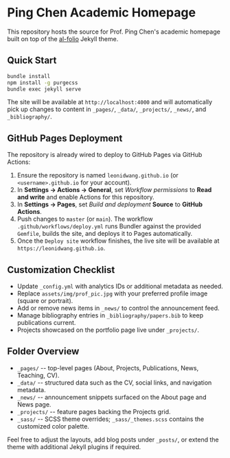 # Ping Chen Academic Homepage

This repository hosts the source for Prof. Ping Chen's academic homepage built on top of the [al-folio](https://github.com/alshedivat/al-folio) Jekyll theme.

## Quick Start

```bash
bundle install
npm install -g purgecss
bundle exec jekyll serve
```

The site will be available at `http://localhost:4000` and will automatically pick up changes to content in `_pages/`, `_data/`, `_projects/`, `_news/`, and `_bibliography/`.

## GitHub Pages Deployment

The repository is already wired to deploy to GitHub Pages via GitHub Actions:

1. Ensure the repository is named `leonidwang.github.io` (or `<username>.github.io` for your account).
2. In **Settings -> Actions -> General**, set *Workflow permissions* to **Read and write** and enable Actions for this repository.
3. In **Settings -> Pages**, set *Build and deployment* **Source** to **GitHub Actions**.
4. Push changes to `master` (or `main`). The workflow `.github/workflows/deploy.yml` runs Bundler against the provided `Gemfile`, builds the site, and deploys it to Pages automatically.
5. Once the `Deploy site` workflow finishes, the live site will be available at `https://leonidwang.github.io`.

## Customization Checklist

- Update `_config.yml` with analytics IDs or additional metadata as needed.
- Replace `assets/img/prof_pic.jpg` with your preferred profile image (square or portrait).
- Add or remove news items in `_news/` to control the announcement feed.
- Manage bibliography entries in `_bibliography/papers.bib` to keep publications current.
- Projects showcased on the portfolio page live under `_projects/`.

## Folder Overview

- `_pages/` -- top-level pages (About, Projects, Publications, News, Teaching, CV).
- `_data/` -- structured data such as the CV, social links, and navigation metadata.
- `_news/` -- announcement snippets surfaced on the About page and News page.
- `_projects/` -- feature pages backing the Projects grid.
- `_sass/` -- SCSS theme overrides; `_sass/_themes.scss` contains the customized color palette.

Feel free to adjust the layouts, add blog posts under `_posts/`, or extend the theme with additional Jekyll plugins if required.
